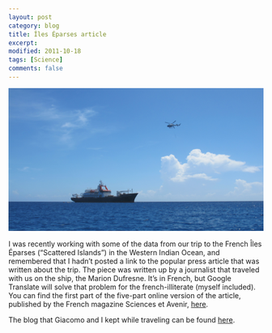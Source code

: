```yaml
---
layout: post
category: blog
title: Îles Éparses article
excerpt:
modified: 2011-10-18
tags: [Science]
comments: false
---
```

![marion dufresne](/assets/images/img_3834_marion_dufresne.jpg)

I was recently working with some of the data from our trip to the French Îles Éparses (“Scattered Islands”) in the Western Indian Ocean, and remembered that I hadn’t posted a link to the popular press article that was written about the trip.  The piece was written up by a journalist that traveled with us on the ship, the Marion Dufresne.  It’s in French, but Google Translate will solve that problem for the french-illiterate (myself included).  You can find the first part of the five-part online version of the article, published by the French magazine Sciences et Avenir, [here](http://www.sciencesetavenir.fr/nature-environnement/20110704.OBS6396/expedition-aux-iles-eparses-premiere-escale-a-grande-glorieuse.html).

The blog that Giacomo and I kept while traveling can be found [here](http://bio.research.ucsc.edu/people/bernardi/Clownfish/Clownfish/Blog/Blog.html).
